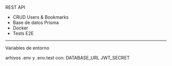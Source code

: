 REST API

- CRUD Users & Bookmarks
- Base de datos Prisma
- Docker
- Tests E2E

-----

Variables de entorno

arhivos .env y .env.test con:
DATABASE_URL
JWT_SECRET
